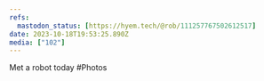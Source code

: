 ```yaml
---
refs:
  mastodon_status: [https://hyem.tech/@rob/111257767502612517]
date: 2023-10-18T19:53:25.890Z
media: ["102"]
---
```


Met a robot today #Photos

